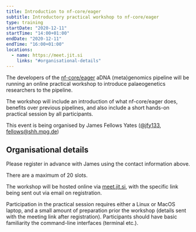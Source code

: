 ```yaml
---
title: Introduction to nf-core/eager
subtitle: Introductory practical workshop to nf-core/eager
type: training
startDate: "2020-12-11"
startTime: "14:00+01:00"
endDate: "2020-12-11"
endTime: "16:00+01:00"
locations:
  - name: https://meet.jit.si
    links: "#organisational-details"
---
```


The developers of the [nf-core/eager](https://nf-co.re/eager) aDNA (meta)genomics pipeline will be running an online practical workshop to introduce palaeogenetics researchers to the pipeline.

The workshop will include an introduction of what nf-core/eager does, benefits over previous pipelines, and also include a short hands-on practical session by all participants.

This event is being organised by James Fellows Yates ([@jfy133](https://github.com/jfy133), [fellows@shh.mpg.de](mailto:fellows@shh.mpg.de))

## Organisational details

Please register in advance with James using the contact information above.

There are a maximum of 20 slots.

The workshop will be hosted online via [meet.jit.si](https://meet.jit.si), with the specific link being sent out via email on registration.

Participation in the practical session requires either a Linux or MacOS laptop, and a small amount of preparation prior the workshop (details sent with the meeting link after registration). Participants should have basic familiarity the command-line interfaces (terminal etc.).
